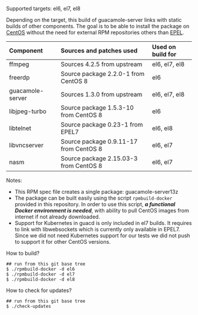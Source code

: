 Supported targets: el6, el7, el8

Depending on the target, this build of guacamole-server links with static builds of other components. The goal is to be able to install the package on [CentOS](https://www.centos.org/) without the need for external RPM repositories others than [EPEL](https://fedoraproject.org/wiki/EPEL).

| Component           | Sources and patches used                      | Used on build for |
| :-------------------|:----------------------------------------------|:------------------|
| ffmpeg              | Sources 4.2.5 from upstream                   | el6, el7, el8     |
| freerdp             | Source package 2.2.0-1 from CentOS 8          | el6               |
| guacamole-server    | Sources 1.3.0 from upstream                   | el6, el7, el8     |
| libjpeg-turbo       | Source package 1.5.3-10 from CentOS 8         | el6               |
| libtelnet           | Source package 0.23-1 from EPEL7              | el6, el8          |
| libvncserver        | Source package 0.9.11-17 from CentOS 8        | el6, el7          |
| nasm                | Source package 2.15.03-3 from CentOS 8        | el6, el7          |

Notes:
  - This RPM spec file creates a single package: guacamole-server13z
  - The package can be built easily using the script `rpmbuild-docker` provided in this repository. In order to use this script, _**a functional Docker environment is needed**_, with ability to pull CentOS images from internet if not already downloaded.
  - Support for Kubernetes in guacd is only included in el7 builds. It requires to link with libwebsockets which is currently only available in EPEL7. Since we did not need Kubernetes support for our tests we did not push to support it for other CentOS versions.

How to build?
```
## run from this git base tree
$ ./rpmbuild-docker -d el6
$ ./rpmbuild-docker -d el7
$ ./rpmbuild-docker -d el8
```

How to check for updates?
```
## run from this git base tree
$ ./check-updates
```
